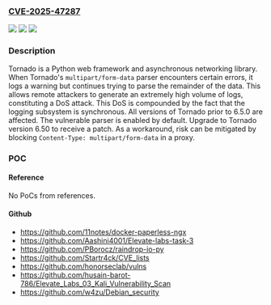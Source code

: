 ### [CVE-2025-47287](https://cve.mitre.org/cgi-bin/cvename.cgi?name=CVE-2025-47287)
![](https://img.shields.io/static/v1?label=Product&message=tornado&color=blue)
![](https://img.shields.io/static/v1?label=Version&message=%3C%206.5.0%20&color=brightgreen)
![](https://img.shields.io/static/v1?label=Vulnerability&message=CWE-770%3A%20Allocation%20of%20Resources%20Without%20Limits%20or%20Throttling&color=brightgreen)

### Description

Tornado is a Python web framework and asynchronous networking library. When Tornado's ``multipart/form-data`` parser encounters certain errors, it logs a warning but continues trying to parse the remainder of the data. This allows remote attackers to generate an extremely high volume of logs, constituting a DoS attack. This DoS is compounded by the fact that the logging subsystem is synchronous. All versions of Tornado prior to 6.5.0 are affected. The vulnerable parser is enabled by default. Upgrade to Tornado version 6.50 to receive a patch. As a workaround, risk can be mitigated by blocking `Content-Type: multipart/form-data` in a proxy.

### POC

#### Reference
No PoCs from references.

#### Github
- https://github.com/11notes/docker-paperless-ngx
- https://github.com/Aashini4001/Elevate-labs-task-3
- https://github.com/PBorocz/raindrop-io-py
- https://github.com/Startr4ck/CVE_lists
- https://github.com/honorseclab/vulns
- https://github.com/husain-barot-786/Elevate_Labs_03_Kali_Vulnerability_Scan
- https://github.com/w4zu/Debian_security

